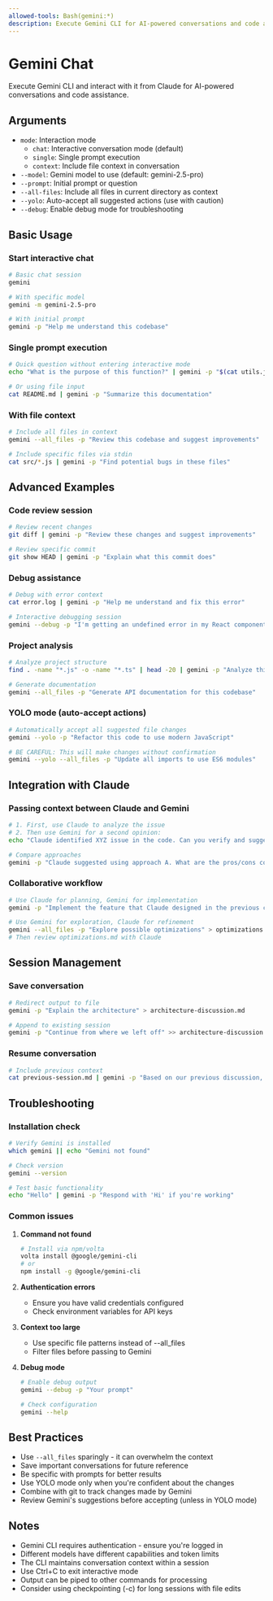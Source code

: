 ```yaml
---
allowed-tools: Bash(gemini:*)
description: Execute Gemini CLI for AI-powered conversations and code assistance
---
```


# Gemini Chat

Execute Gemini CLI and interact with it from Claude for AI-powered conversations and code assistance.

## Arguments

- `mode`: Interaction mode
  - `chat`: Interactive conversation mode (default)
  - `single`: Single prompt execution
  - `context`: Include file context in conversation
- `--model`: Gemini model to use (default: gemini-2.5-pro)
- `--prompt`: Initial prompt or question
- `--all-files`: Include all files in current directory as context
- `--yolo`: Auto-accept all suggested actions (use with caution)
- `--debug`: Enable debug mode for troubleshooting

## Basic Usage

### Start interactive chat
```bash
# Basic chat session
gemini

# With specific model
gemini -m gemini-2.5-pro

# With initial prompt
gemini -p "Help me understand this codebase"
```

### Single prompt execution
```bash
# Quick question without entering interactive mode
echo "What is the purpose of this function?" | gemini -p "$(cat utils.js)"

# Or using file input
cat README.md | gemini -p "Summarize this documentation"
```

### With file context
```bash
# Include all files in context
gemini --all_files -p "Review this codebase and suggest improvements"

# Include specific files via stdin
cat src/*.js | gemini -p "Find potential bugs in these files"
```

## Advanced Examples

### Code review session
```bash
# Review recent changes
git diff | gemini -p "Review these changes and suggest improvements"

# Review specific commit
git show HEAD | gemini -p "Explain what this commit does"
```

### Debug assistance
```bash
# Debug with error context
cat error.log | gemini -p "Help me understand and fix this error"

# Interactive debugging session
gemini --debug -p "I'm getting an undefined error in my React component"
```

### Project analysis
```bash
# Analyze project structure
find . -name "*.js" -o -name "*.ts" | head -20 | gemini -p "Analyze this project structure"

# Generate documentation
gemini --all_files -p "Generate API documentation for this codebase"
```

### YOLO mode (auto-accept actions)
```bash
# Automatically accept all suggested file changes
gemini --yolo -p "Refactor this code to use modern JavaScript"

# BE CAREFUL: This will make changes without confirmation
gemini --yolo --all_files -p "Update all imports to use ES6 modules"
```

## Integration with Claude

### Passing context between Claude and Gemini
```bash
# 1. First, use Claude to analyze the issue
# 2. Then use Gemini for a second opinion:
echo "Claude identified XYZ issue in the code. Can you verify and suggest alternatives?" | gemini

# Compare approaches
gemini -p "Claude suggested using approach A. What are the pros/cons compared to approach B?"
```

### Collaborative workflow
```bash
# Use Claude for planning, Gemini for implementation
gemini -p "Implement the feature that Claude designed in the previous conversation"

# Use Gemini for exploration, Claude for refinement
gemini --all_files -p "Explore possible optimizations" > optimizations.md
# Then review optimizations.md with Claude
```

## Session Management

### Save conversation
```bash
# Redirect output to file
gemini -p "Explain the architecture" > architecture-discussion.md

# Append to existing session
gemini -p "Continue from where we left off" >> architecture-discussion.md
```

### Resume conversation
```bash
# Include previous context
cat previous-session.md | gemini -p "Based on our previous discussion, let's continue with implementation"
```

## Troubleshooting

### Installation check
```bash
# Verify Gemini is installed
which gemini || echo "Gemini not found"

# Check version
gemini --version

# Test basic functionality
echo "Hello" | gemini -p "Respond with 'Hi' if you're working"
```

### Common issues

1. **Command not found**
   ```bash
   # Install via npm/volta
   volta install @google/gemini-cli
   # or
   npm install -g @google/gemini-cli
   ```

2. **Authentication errors**
   - Ensure you have valid credentials configured
   - Check environment variables for API keys

3. **Context too large**
   - Use specific file patterns instead of --all_files
   - Filter files before passing to Gemini

4. **Debug mode**
   ```bash
   # Enable debug output
   gemini --debug -p "Your prompt"
   
   # Check configuration
   gemini --help
   ```

## Best Practices

- Use `--all_files` sparingly - it can overwhelm the context
- Save important conversations for future reference
- Be specific with prompts for better results
- Use YOLO mode only when you're confident about the changes
- Combine with git to track changes made by Gemini
- Review Gemini's suggestions before accepting (unless in YOLO mode)

## Notes

- Gemini CLI requires authentication - ensure you're logged in
- Different models have different capabilities and token limits
- The CLI maintains conversation context within a session
- Use Ctrl+C to exit interactive mode
- Output can be piped to other commands for processing
- Consider using checkpointing (-c) for long sessions with file edits